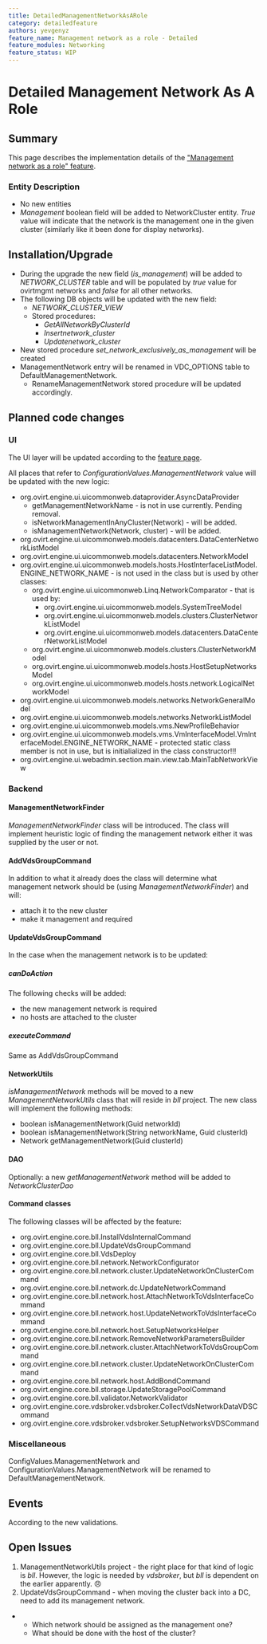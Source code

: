 ```yaml
---
title: DetailedManagementNetworkAsARole
category: detailedfeature
authors: yevgenyz
feature_name: Management network as a role - Detailed
feature_modules: Networking
feature_status: WIP
---
```


# Detailed Management Network As A Role

## Summary

This page describes the implementation details of the ["Management network as a role" feature](/develop/release-management/features/network/management-network-as-a-role.html).

### Entity Description

*   No new entities
*   *Management* boolean field will be added to NetworkCluster entity. *True* value will indicate that the network is the management one in the given cluster (similarly like it been done for display networks).

## Installation/Upgrade

*   During the upgrade the new field (*is_management*) will be added to *NETWORK_CLUSTER* table and will be populated by *true* value for ovirtmgmt networks and *false* for all other networks.
*   The following DB objects will be updated with the new field:
    -   *NETWORK_CLUSTER_VIEW*
    -   Stored procedures:
        -   *GetAllNetworkByClusterId*
        -   *Insertnetwork_cluster*
        -   *Updatenetwork_cluster*
*   New stored procedure *set_network_exclusively_as_management* will be created
*   ManagementNetwork entry will be renamed in VDC_OPTIONS table to DefaultManagementNetwork.
    -   RenameManagementNetwork stored procedure will be updated accordingly.

## Planned code changes

### UI

The UI layer will be updated according to the [feature page](/develop/release-management/features/network/management-network-as-a-role.html).

All places that refer to *ConfigurationValues.ManagementNetwork* value will be updated with the new logic:

*   org.ovirt.engine.ui.uicommonweb.dataprovider.AsyncDataProvider
    -   getManagementNetworkName - is not in use currently. Pending removal.
    -   isNetworkManagementInAnyCluster(Network) - will be added.
    -   isManagementNetwork(Network, cluster) - will be added.
*   org.ovirt.engine.ui.uicommonweb.models.datacenters.DataCenterNetworkListModel
*   org.ovirt.engine.ui.uicommonweb.models.datacenters.NetworkModel
*   org.ovirt.engine.ui.uicommonweb.models.hosts.HostInterfaceListModel.ENGINE_NETWORK_NAME - is not used in the class but is used by other classes:
    -   org.ovirt.engine.ui.uicommonweb.Linq.NetworkComparator - that is used by:
        -   org.ovirt.engine.ui.uicommonweb.models.SystemTreeModel
        -   org.ovirt.engine.ui.uicommonweb.models.clusters.ClusterNetworkListModel
        -   org.ovirt.engine.ui.uicommonweb.models.datacenters.DataCenterNetworkListModel
    -   org.ovirt.engine.ui.uicommonweb.models.clusters.ClusterNetworkModel
    -   org.ovirt.engine.ui.uicommonweb.models.hosts.HostSetupNetworksModel
    -   org.ovirt.engine.ui.uicommonweb.models.hosts.network.LogicalNetworkModel
*   org.ovirt.engine.ui.uicommonweb.models.networks.NetworkGeneralModel
*   org.ovirt.engine.ui.uicommonweb.models.networks.NetworkListModel
*   org.ovirt.engine.ui.uicommonweb.models.vms.NewProfileBehavior
*   org.ovirt.engine.ui.uicommonweb.models.vms.VmInterfaceModel.VmInterfaceModel.ENGINE_NETWORK_NAME - protected static class member is not in use, but is initialialized in the class constructor!!!
*   org.ovirt.engine.ui.webadmin.section.main.view.tab.MainTabNetworkView

### Backend

#### ManagementNetworkFinder

*ManagementNetworkFinder* class will be introduced. The class will implement heuristic logic of finding the management network either it was supplied by the user or not.

#### AddVdsGroupCommand

In addition to what it already does the class will determine what management network should be (using *ManagementNetworkFinder*) and will:

*   attach it to the new cluster
*   make it management and required

#### UpdateVdsGroupCommand

In the case when the management network is to be updated:

##### canDoAction

The following checks will be added:

*   the new management network is required
*   no hosts are attached to the cluster

##### executeCommand

Same as AddVdsGroupCommand

#### NetworkUtils

*isManagementNetwork* methods will be moved to a new *ManagementNetworkUtils* class that will reside in *bll* project. The new class will implement the following methods:

*   boolean isManagementNetwork(Guid networkId)
*   boolean isManagementNetwork(String networkName, Guid clusterId)
*   Network getManagementNetwork(Guid clusterId)

#### DAO

Optionally: a new *getManagementNetwork* method will be added to *NetworkClusterDao*

#### Command classes

The following classes will be affected by the feature:

*   org.ovirt.engine.core.bll.InstallVdsInternalCommand
*   org.ovirt.engine.core.bll.UpdateVdsGroupCommand
*   org.ovirt.engine.core.bll.VdsDeploy
*   org.ovirt.engine.core.bll.network.NetworkConfigurator
*   org.ovirt.engine.core.bll.network.cluster.UpdateNetworkOnClusterCommand
*   org.ovirt.engine.core.bll.network.dc.UpdateNetworkCommand
*   org.ovirt.engine.core.bll.network.host.AttachNetworkToVdsInterfaceCommand
*   org.ovirt.engine.core.bll.network.host.UpdateNetworkToVdsInterfaceCommand
*   org.ovirt.engine.core.bll.network.host.SetupNetworksHelper
*   org.ovirt.engine.core.bll.network.RemoveNetworkParametersBuilder
*   org.ovirt.engine.core.bll.network.cluster.AttachNetworkToVdsGroupCommand
*   org.ovirt.engine.core.bll.network.cluster.UpdateNetworkOnClusterCommand
*   org.ovirt.engine.core.bll.network.host.AddBondCommand
*   org.ovirt.engine.core.bll.storage.UpdateStoragePoolCommand
*   org.ovirt.engine.core.bll.validator.NetworkValidator
*   org.ovirt.engine.core.vdsbroker.vdsbroker.CollectVdsNetworkDataVDSCommand
*   org.ovirt.engine.core.vdsbroker.vdsbroker.SetupNetworksVDSCommand

### Miscellaneous

ConfigValues.ManagementNetwork and ConfigurationValues.ManagementNetwork will be renamed to DefaultManagementNetwork.

## Events

According to the new validations.

## Open Issues

1.  ManagementNetworkUtils project - the right place for that kind of logic is *bll*. However, the logic is needed by *vdsbroker*, but *bll* is dependent on the earlier apparently. 😠
2.  UpdateVdsGroupCommand - when moving the cluster back into a DC, need to add its management network.

*   -   Which network should be assigned as the management one?
    -   What should be done with the host of the cluster?

